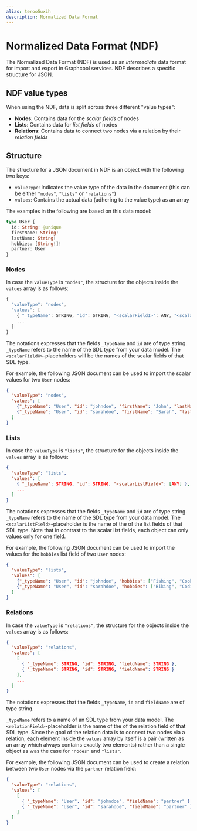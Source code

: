 ```yaml
---
alias: teroo5uxih
description: Normalized Data Format
---
```


# Normalized Data Format (NDF)

The Normalized Data Format (NDF) is used as an _intermediate_ data format for import and export in Graphcool services. NDF describes a specific structure for JSON.

## NDF value types

When using the NDF, data is split across three different "value types":

- **Nodes**: Contains data for the _scalar fields_ of nodes
- **Lists**: Contains data for _list fields_ of nodes
- **Relations**: Contains data to connect two nodes via a relation by their _relation fields_

## Structure

The structure for a JSON document in NDF is an object with the following two keys:

- `valueType`: Indicates the value type of the data in the document (this can be either `"nodes"`, `"lists"` or `"relations"`)
- `values`: Contains the actual data (adhering to the value type) as an array

The examples in the following are based on this data model:

```graphql
type User {
  id: String! @unique
  firstName: String!
  lastName: String!
  hobbies: [String!]!
  partner: User
}
```

### Nodes

In case the `valueType` is `"nodes"`, the structure for the objects inside the `values` array is as follows:

```js
{
  "valueType": "nodes",
  "values": [
    { "_typeName": STRING, "id": STRING, "<scalarField1>": ANY, "<scalarField2>": ANY, ..., "<scalarFieldN>": ANY },
    ...
  ]
}
```

The notations expresses that the fields `_typeName` and `id` are of type string. `_typeName` refers to the name of the SDL type from your data model. The `<scalarFieldX>`-placeholders will be the names of the scalar fields of that SDL type.

For example, the following JSON document can be used to import the scalar values for two `User` nodes:

```json
{
  "valueType": "nodes",
  "values": [
    {"_typeName": "User", "id": "johndoe", "firstName": "John", "lastName": "Doe"},
    {"_typeName": "User", "id": "sarahdoe", "firstName": "Sarah", "lastName": "Doe"}
  ]
}
```

### Lists

In case the `valueType` is `"lists"`, the structure for the objects inside the `values` array is as follows:

```json
{
  "valueType": "lists",
  "values": [
    { "_typeName": STRING, "id": STRING, "<scalarListField>": [ANY] },
    ...
  ]
}
```

The notations expresses that the fields `_typeName` and `id` are of type string. `_typeName` refers to the name of the SDL type from your data model. The `<scalarListField>`-placeholder is the name of the of the list fields of that SDL type. Note that in contrast to the scalar list fields, each object can only values only for one field.

For example, the following JSON document can be used to import the values for the `hobbies` list field of two `User` nodes:

```json
{
  "valueType": "lists",
  "values": [
    {"_typeName": "User", "id": "johndoe", "hobbies": ["Fishing", "Cooking"]},
    {"_typeName": "User", "id": "sarahdoe", "hobbies": ["Biking", "Coding"]}
  ]
}
```

### Relations

In case the `valueType` is `"relations"`, the structure for the objects inside the `values` array is as follows:

```json
{
  "valueType": "relations",
  "values": [
    [
      { "_typeName": STRING, "id": STRING, "fieldName": STRING },
      { "_typeName": STRING, "id": STRING, "fieldName": STRING }
    ],
    ...
  ]
}
```

The notations expresses that the fields `_typeName`, `id` and `fieldName` are of type string.

`_typeName` refers to a name of an SDL type from your data model. The `<relationField>`-placeholder is the name of the of the relation field of that SDL type. Since the goal of the relation data is to connect two nodes via a relation, each element inside the `values` array by itself is a pair (written as an array which always contains exactly two elements) rather than a single object as was the case for `"nodes"` and `"lists"`.

For example, the following JSON document can be used to create a relation between two `User` nodes via the `partner` relation field:

```json
{
  "valueType": "relations",
  "values": [
    [
      { "_typeName": "User", "id": "johndoe", "fieldName": "partner" },
      { "_typeName": "User", "id": "sarahdoe", "fieldName": "partner" }
    ]
  ]
}
```
